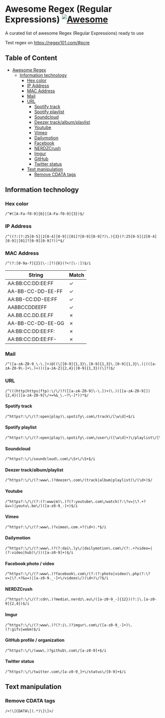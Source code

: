 # Awesome Regex (Regular Expressions) [![Awesome](https://cdn.rawgit.com/sindresorhus/awesome/d7305f38d29fed78fa85652e3a63e154dd8e8829/media/badge.svg)](https://github.com/sindresorhus/awesome)

A curated list of awesome Regex (Regular Expressions) ready to use

Test regex on https://regex101.com/#pcre

## Table of Content

- [Awesome Regex](#awesome-regex)
    - [Information technology](#information-technology)
      - [Hex color](#hex-color)
      - [IP Address](#ip-address)
      - [MAC Address](#mac-address)
      - [Mail](#mail)
      - [URL](#url)
        - [Spotify track](#spotify-track)
        - [Spotify playlist](#spotify-playlist)
        - [Soundcloud](#soundcloud)
        - [Deezer track/album/playlist](#deezer-trackalbumplaylist)
        - [Youtube](#youtube)
        - [Vimeo](#vimeo)
        - [Dailymotion](#dailymotion)
        - [Facebook](#facebook-photo--video)
        - [NERDZCrush](#nerdzcrush)
        - [Imgur](#imgur)
        - [GitHub](#github-profile--organization)
        - [Twitter status](#twitter-status)
      - [Text manipulation](#text-manipulation)
        - [Remove CDATA tags](#remove-cdata-tags)

## Information technology

### Hex color
    /^#([A-Fa-f0-9]{6}|[A-Fa-f0-9]{3})$/

### IP Address
    /^((?:(?:25[0-5]|2[0-4][0-9]|[01]?[0-9][0-9]?)\.){3}(?:25[0-5]|2[0-4][0-9]|[01]?[0-9][0-9]?))*$/
    
### MAC Address
    /^(?:[0-9a-f]{2}[\-:]?){6}(?<![\-:])$/i
    
String | Match
--- | ---
AA:BB:CC:DD:EE:FF  | ✓
AA-BB-CC-DD-EE-FF  | ✓
AA:BB-CC:DD-EE:FF  | ✓
AABBCCDDEEFF       | ✓
AA.BB.CC.DD.EE.FF  | ✗
AA-BB-CC-DD-EE-GG  | ✗
AA:BB:CC:DD:EE:FF: | ✗
AA:BB:CC:DD:EE:FF- | ✗

### Mail
    /^([a-zA-Z0-9_\-\.]+)@((\[[0-9]{1,3}\.[0-9]{1,3}\.[0-9]{1,3}\.)|(([a-zA-Z0-9\-]+\.)+))([a-zA-Z]{2,4}|[0-9]{1,3})(\]?)$/

### URL
    /^(((http|https|ftp):\/\/)?([[a-zA-Z0-9]\-\.])+(\.)([[a-zA-Z0-9]]){2,4}([[a-zA-Z0-9]\/+=%&_\.~?\-]*))*$/

#### Spotify track
    /^https?:\/\/(?:open|play)\.spotify\.com\/track\/[\w\d]+$/i

#### Spotify playlist
    /^https?:\/\/(?:open|play)\.spotify\.com\/user\/([\w\d]+)\/playlist\/[\w\d]+$/i

#### Soundcloud
    /^https?:\/\/soundcloud\.com\/\S+\/\S+$/i

#### Deezer track/album/playlist
    /^https?:\/\/(?:www\.)?deezer\.com\/(track|album|playlist)\/(\d+)$/

#### Youtube
    /^https?:\/\/(?:(?:www|m)\.)?(?:youtube\.com\/watch(?:\?v=|\?.+?&v=)|youtu\.be\/)([a-z0-9_-]+)$/i

#### Vimeo
    /^https?:\/\/(?:www\.)?vimeo\.com.+?(\d+).*$/i

#### Dailymotion
    /^https?:\/\/(?:www\.)?(?:dai\.ly\/|dailymotion\.com\/(?:.+?video=|(?:video|hub)\/))([a-z0-9]+)$/i

#### Facebook photo / video
    /^https?:\/\/(?:www\.)?facebook\.com\/(?:(?:photo|video)\.php(?:\?v=|\?.+?&v=)|[a-z0-9._-]+\/videos\/)(\d+)\/?$/i

#### NERDZCrush
    /^https?:\/\/(?:cdn\.)?media\.nerdz\.eu\/([a-z0-9_-]{12})(?:|\.[a-z0-9]{2,4})$/i

#### Imgur
    /^https?:\/\/(?:www\.)?(?:i\.)?imgur\.com\/([a-z0-9_-]+)\.(?:gifv|webm)$/i

#### GitHub profile / organization
    /^https?:\/\/(www\.)?github\.com\/[a-z0-9]+$/i

#### Twitter status
    /^https?:\/\/twitter.com\/[a-z0-9_]+\/status\/[0-9]+$/i

## Text manipulation

### Remove CDATA tags
    /<!\[CDATA\[(.*)\]\]>/
